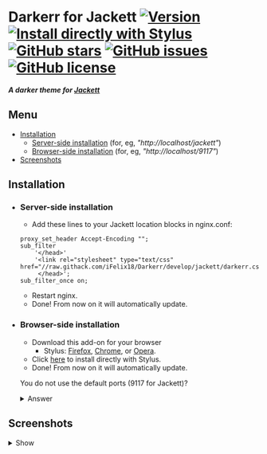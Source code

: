 # Darkerr for Jackett [![Version][version]][1] [![Install directly with Stylus][stylus]][2] [![GitHub stars][stars]][3] [![GitHub issues][issues]][4] [![GitHub license][license]][5]
**_A darker theme for [Jackett]_**

## Menu
* [Installation]
    * [Server-side installation] (for, eg,  _"http://<span></span>localhost/jackett"_)
    * [Browser-side installation] (for, eg,  _"http://<span></span>localhost/9117"_)
* [Screenshots]

## Installation
* ### Server-side installation
    * Add these lines to your Jackett location blocks in nginx.conf:
    ```nginx		
    proxy_set_header Accept-Encoding "";
    sub_filter
        '</head>'
        '<link rel="stylesheet" type="text/css" href="//raw.githack.com/iFelix18/Darkerr/develop/jackett/darkerr.css">
         </head>';
    sub_filter_once on;
    ```
  * Restart nginx.
  * Done! From now on it will automatically update.

* ### Browser-side installation
    * Download this add-on for your browser
        * Stylus: [Firefox][6], [Chrome][7],  or [Opera][8].
    * Click [here][2] to install directly with Stylus.
    * Done! From now on it will automatically update.

    You do not use the default ports (9117 for Jackett)?
    <details><summary>Answer</summary>
    If so, just change this string via Stylus:
    
    ```diff
        [...]
        @updateURL      https://raw.githubusercontent.com/iFelix18/Darkerr/develop/jackett/darkerr.user.css
        @license        CC-BY-SA-4.0
        ==/UserStyle== */
    -   @-moz-document regexp("((http(s?)):\\/\\/)?[-A-Za-z0-9+&@#/%?=~_|!:,.;]+(9117)+(.*)") {
    +   @-moz-document regexp("((http(s?)):\\/\\/)?[-A-Za-z0-9+&@#/%?=~_|!:,.;]+(your custom Jackett port)+(.*)") {
        /* --- VERSION --- */
        #footer:after {
            white-space: pre !important;
        [...]
    ```
    (Note: for each update of Darkerr for Jackett, this change must be done again)
    </details>

## Screenshots
<details><summary>Show</summary>
</details>

[version]: https://flat.badgen.net/badge/version/1.0.0-beta4/ED1C24
[1]: #
[stylus]: https://flat.badgen.net/badge/install%20directly%20with/Stylus/00ADAD "Click here!"
[2]: https://raw.githubusercontent.com/iFelix18/Darkerr/develop/jackett/darkerr.user.css
[stars]: https://flat.badgen.net/github/stars/iFelix18/Darkerr
[3]: https://github.com/iFelix18/Darkerr/stargazers
[issues]: https://flat.badgen.net/github/open-issues/iFelix18/Darkerr
[4]: https://github.com/iFelix18/Darkerr/issues
[license]: https://flat.badgen.net/github/license/iFelix18/Darkerr
[5]: https://creativecommons.org/licenses/by-sa/4.0/

[Jackett]: https://github.com/Jackett/Jackett

[Installation]: README.md#installation
[Server-side installation]: README.md#server-side-installation
[Browser-side installation]: README.md#browser-side-installation
[Screenshots]: README.md#screenshots

[6]: https://addons.mozilla.org/firefox/addon/styl-us/
[7]: https://chrome.google.com/webstore/detail/clngdbkpkpeebahjckkjfobafhncgmne
[8]: https://addons.opera.com/extensions/details/stylus/
